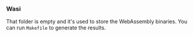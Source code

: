 ### Wasi

That folder is empty and it's used to store the WebAssembly binaries.
You can run `Makefile` to generate the results.